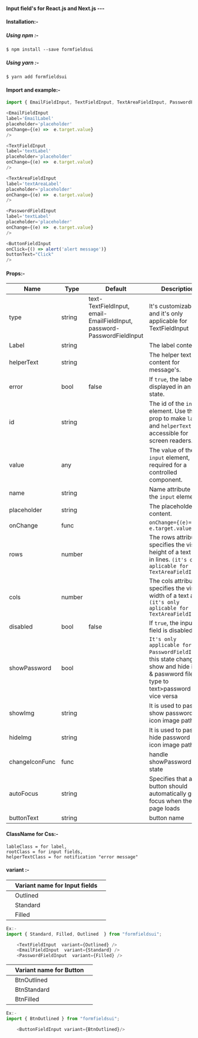 #### Input field's for React.js and Next.js ---

#### Installation:-

##### Using npm :-

```
$ npm install --save formfieldsui
```

##### Using yarn :-

```
$ yarn add formfieldsui
```

#### Import and example:-

```JavaScript
import { EmailFieldInput, TextFieldInput, TextAreaFieldInput, PasswordFieldInput, ButtonFieldInput} from "formfieldsui";

<EmailFieldInput
label='EmailLabel'
placeholder='placeholder'
onChange={(e) =>  e.target.value}
/>

<TextFieldInput
label='textLabel'
placeholder='placeholder'
onChange={(e) =>  e.target.value}
/>

<TextAreaFieldInput
label='textAreaLabel'
placeholder='placeholder'
onChange={(e) =>  e.target.value}
/>

<PasswordFieldInput
label='textLabel'
placeholder='placeholder'
onChange={(e) =>  e.target.value}
/>

<ButtonFieldInput
onClick={() => alert('alert message')}
buttonText="Click"
/>
```

#### Props:-

| Name           | Type   | Default                                                                 | Description                                                                                                                               |
| -------------- | ------ | ----------------------------------------------------------------------- | ----------------------------------------------------------------------------------------------------------------------------------------- |
| type           | string | text-TextFieldInput, email-EmailFieldInput, password-PasswordFieldInput | It's customizable and it's only applicable for TextFieldInput                                                                             |
| Label          | string |                                                                         | The label content.                                                                                                                        |
| helperText     | string |                                                                         | The helper text content for message's.                                                                                                    |
| error          | bool   | false                                                                   | If `true`, the label is displayed in an error state.                                                                                      |
| id             | string |                                                                         | The id of the `input` element. Use this prop to make `label` and `helperText` accessible for screen readers.                              |
| value          | any    |                                                                         | The value of the `input` element, required for a controlled component.                                                                    |
| name           | string |                                                                         | Name attribute of the `input` element.                                                                                                    |
| placeholder    | string |                                                                         | The placeholder content.                                                                                                                  |
| onChange       | func   |                                                                         | `onChange={(e)= e.target.value}`                                                                                                          |
| rows           | number |                                                                         | The rows attribute specifies the visible height of a text area, in lines. `(it's only aplicable for TextAreaFieldInput)`                  |
| cols           | number |                                                                         | The cols attribute specifies the visible width of a text area. `(it's only aplicable for TextAreaFieldInput)`                             |
| disabled       | bool   | false                                                                   | If `true`, the input field is disabled                                                                                                    |
| showPassword   | bool   |                                                                         | `It's only applicable for PasswordFieldInput`, this state change show and hide icon & paswword filed type to text>password and vice versa |
| showImg        | string |                                                                         | It is used to pass show password eye icon image path                                                                                      |
| hideImg        | string |                                                                         | It is used to pass hide password eye icon image path                                                                                      |
| changeIconFunc | func   |                                                                         | handle showPassword state                                                                                                                 |
| autoFocus      | string |                                                                         | Specifies that a button should automatically get focus when the page loads                                                                |
| buttonText     | string |                                                                         | button name                                                                                                                               |

#### ClassName for Css:-

```
lableClass = for label,
rootClass = for input fields,
helperTextClass = for notification "error message"
```

#### variant :-
|     |Variant name for Input fields|     |
| --- | -------------------- | --- |
|     | Outlined |     |
|     | Standard   |     |
|     | Filled     |     |
```JavaScript
Ex:-
import { Standard, Filled, Outlined  } from "formfieldsui";

    <TextFieldInput  variant={Outlined} />
    <EmailFieldInput  variant={Standard} />
    <PasswordFieldInput  variant={Filled} />
```

||Variant name for Button||
| --- | -------------------- | --- |
|     | BtnOutlined |     |
|     | BtnStandard |     |
|     | BtnFilled |     |
```JavaScript
Ex:-
import { BtnOutlined } from "formfieldsui";

    <ButtonFieldInput variant={BtnOutlined}/>
```